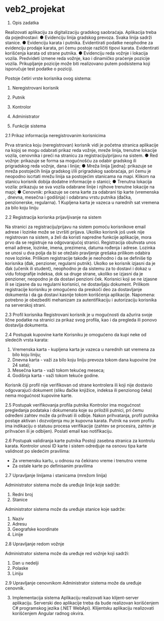 # veb2_projekat
1. Opis zadatka

Realizovati aplikaciju za digitalizaciju gradskog saobraćaja. Aplikacija treba da pojednostavi:
  ● Evidenciju linija gradskog prevoza. Svaka linija sadrži stanice.
  ● Evidenciju karata i putnika. Evidentirati podatke neophodne za evidenciju prodaje karata,
pri čemu postoje različiti tipovi karata. Evidentirati korišćenja karata od strane putnika.
  ● Evidenciju reda vožnje i lokacija vozila. Predvideti izmene reda vožnje, kao i dinamičko
praćenje pozicije vozila. Prikupljanje pozicije može biti realizovano putem podsistema
koji isporučuje test podatke o poziciji.

Postoje četiri vrste korisnika ovog sistema:
1. Neregistrovani korisnik
2. Putnik
3. Kontrolor
4. Administrator

2. Funkcije sistema

2.1 Prikaz informacija neregistrovanim korisnicima

Prva stranica koju (neregistrovan) korisnik vidi je početna stranica aplikacije na kojoj se mogu
odabrati prikaz reda vožnje, mreže linija, trenutne lokacije vozila, cenovnika i preći na stranicu
za registraciju/prijavu na sistem.
  ● Red vožnje: prikazuje se forma sa mogućnošću za odabir gradskog ili prigradskog reda vožnje, dana i linije;
  ● Mreža linija [jedna]: prikazuje se mreža postojećih linija gradskog i/ili prigradskog saobraćaja, pri čemu je neopodno iscrtati mrežu linija sa postojećim stanicama na mapi.
Klikom na stanicu korisnik dobija dodatne informacije o stanici;
  ● Trenutna lokacija vozila: prikazuju se sva vozila odabrane linije i njihove trenutne lokacije na mapi;
  ● Cenovnik: prikazuje se cena karte za odabrani tip karte (vremenska , dnevna, mesečna i godišnja) i odabranu vrstu putnika (đačka, penzionerske, regularna).
1 Kupljena karta je vazeca u narednih sat vremena za bilo koju liniju

2.2 Registracija korisnka prijavljivanje na sistem

Na stranici za registraciju/prijavu na sistem pomoću korisnikove email adrese i lozinke može se
izvršiti prijava.
Ukoliko korisnik još uvek nije registrovan na sistem, a želi da koristi napredne funkcije aplikacije,
mora prvo da se registruje na odgovarajućoj stranici. Registracija obuhvata unos email adrese,
lozinke, imena, prezimena, datuma rođenja i adrese. Lozinka se unosi u dva polja da bi se
otežalo pravljenje grešaka prilikom odabira nove lozinke.
Prilikom registracije takođe je neohodno i da se definiše tip korisnika (đak, penzioner, regularni
putnik). Ukolko se korisnik izjasni da je đak (učenik ili student), neophodno je da sistemu za to
dostavi i dokaz u vidu fotografije indeksa, dok sa druge strane, ukoliko se izjasni da je
penzioner, neopodno je da dostavi penzioni ček. Korisnici koji se ne izjasne ili se izjasne da su
regularni korisnici, ne dostavljaju dokument. Prilikom registracije korisniku je omogućeno da
preskoči deo za dostavljanje dokumenta i da ga dostavi kasnije tokom korišćenja aplikacije.
Napomena: potrebno je obezbediti mehanizam za autentifikaciju i autorizaciju korisnika na
serverskoj strani.

2.3 Profil korisnika
Registrovani korisnik je u mogućnosti da ažurira svoje lične podatke na stranici za prikaz svog
profila, kao i da pregleda ili ponovo dostavlja dokumenta.

2.4 Postupak kupovine karte
Korisniku je omogućeno da kupi neke od sledećih vrsta karata:

1. Vremenska karta - kupljena karta je vazeca u narednih sat vremena za bilo koju
liniju;
2. Dnevna karta - važi za bilo koju liniju prevoza tokom dana kupovine (ne 24 sata);
3. Mesečna karta - važi tokom tekućeg meseca;
4. Godišnja karta - važi tokom tekuće godine.

Korisnik čiji profil nije verifikovan od strane kontrolera ili koji nije dostavio odgovarajući
dokument (sliku đačke knjižice, indeksa ili penzionog čeka) nema mogućnost kupovine karte.

2.5 Postupak verifikovanja profila putnika
Kontrolor ima mogućnost pregledanja podataka i dokumenata koje su priložili putnici, pri čemu
određeni zahtev može da prihvati ili odbije. Nakon prihvatanja, profil putnika postaje aktivan i
dozvoljenja mu je kupovna karata.
Putnik na svom profilu ima indikaciju o statusu procesa verifikacije (zahtev se procesira, zahtev
je prihvaćen ili je odbijen). Poslati email kao notifikaciju.

2.6 Postupak validiranja karte putnika
Postoji zasebna stranica za kontrolu karata. Kontrolor unosi ID karte i sistem odredjuje na
osnovu tipa karte validnost po sledećim pravilima:
- Za vremensku kartu, u odnosu na čekirano vreme i trenutno vreme
- Za ostale karte po definisanim pravilima

2.7 Upravljanje linijama i stanicama (mrežom linija)

Administrator sistema može da uređuje linije koje sadrže:
1. Redni broj
2. Stanice

Administrator sistema može da uređuje stanice koje sadrže:
1. Naziv
2. Adresu
3. Geografske koordinate
4. Linije

2.8 Upravljanje redom vožnje

Administrator sistema može da uređuje red vožnje koji sadrži:
1. Dan u nedelji
2. Polaske
3. Liniju

2.9 Upravljanje cenovnikom
Administrator sistema može da uređuje cenovnik.

3. Implementacija sistema
Aplikaciju realizovati kao klijent-server aplikaciju. Serverski deo aplikacije treba da bude
realizovan korišćenjem C# programskog jezika (.NET WebApi). Klijentsku aplikaciju realizovati
korišćenjem Angular radnog okvira.
